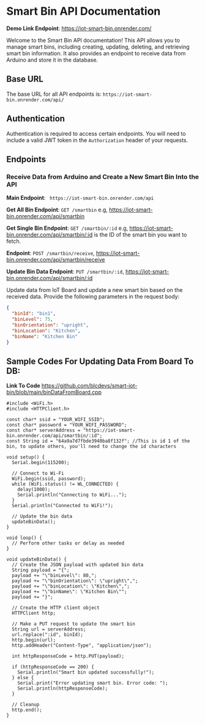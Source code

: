 # Smart Bin API Documentation
**Demo Link Endpoint**: https://iot-smart-bin.onrender.com/

Welcome to the Smart Bin API documentation! This API allows you to manage smart bins, including creating, updating, deleting, and retrieving smart bin information. It also provides an endpoint to receive data from Arduino and store it in the database.

## Base URL

The base URL for all API endpoints is: `https://iot-smart-bin.onrender.com/api/`

## Authentication

Authentication is required to access certain endpoints. You will need to include a valid JWT token in the `Authorization` header of your requests.

## Endpoints

### Receive Data from Arduino and Create a New Smart Bin Into the API

**Main Endpoint**: ` https://iot-smart-bin.onrender.com/api` 

**Get All Bin Endpoint**: `GET /smartbin` e.g, https://iot-smart-bin.onrender.com/api/smartbin

**Get Single Bin Endpoint**: `GET /smartbin/:id` e.g, https://iot-smart-bin.onrender.com/api/smartbin/:id is the ID of the smart bin you want to fetch.

**Endpoint**: `POST /smartbin/receive`, https://iot-smart-bin.onrender.com/api/smartbin/receive

**Update Bin Data Endpoint**: `PUT /smartbin/:id`, https://iot-smart-bin.onrender.com/api/smartbin/:id


Update data from IoT Board and update a new smart bin based on the received data. Provide the following parameters in the request body:

```json
{
  "binId": "bin1",
  "binLevel": 75,
  "binOrientation": "upright",
  "binLocation": "Kitchen",
  "binName": "Kitchen Bin"
}
```


## Sample Codes For Updating Data From Board To DB:

**Link To Code** https://github.com/blcdevs/smart-iot-bin/blob/main/binDataFromBoard.cpp

```
#include <WiFi.h>
#include <HTTPClient.h>

const char* ssid = "YOUR_WIFI_SSID";
const char* password = "YOUR_WIFI_PASSWORD";
const char* serverAddress = "https://iot-smart-bin.onrender.com/api/smartbin/:id";
const String id = "64a9a7d7fbde3940ba8f132f"; //This is id 1 of the bin, to update others, you'll need to change the id characters

void setup() {
  Serial.begin(115200);

  // Connect to Wi-Fi
  WiFi.begin(ssid, password);
  while (WiFi.status() != WL_CONNECTED) {
    delay(1000);
    Serial.println("Connecting to WiFi...");
  }
  Serial.println("Connected to WiFi!");

  // Update the bin data
  updateBinData();
}

void loop() {
  // Perform other tasks or delay as needed
}

void updateBinData() {
  // Create the JSON payload with updated bin data
  String payload = "{";
  payload += "\"binLevel\": 80,";
  payload += "\"binOrientation\": \"upright\",";
  payload += "\"binLocation\": \"Kitchen\",";
  payload += "\"binName\": \"Kitchen Bin\"";
  payload += "}";

  // Create the HTTP client object
  HTTPClient http;

  // Make a PUT request to update the smart bin
  String url = serverAddress;
  url.replace(":id", binId);
  http.begin(url);
  http.addHeader("Content-Type", "application/json");

  int httpResponseCode = http.PUT(payload);

  if (httpResponseCode == 200) {
    Serial.println("Smart bin updated successfully!");
  } else {
    Serial.print("Error updating smart bin. Error code: ");
    Serial.println(httpResponseCode);
  }

  // Cleanup
  http.end();
}


```